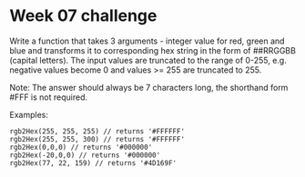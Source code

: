 # Week 07 challenge

Write a function that takes 3 arguments - integer value for red, green and blue and transforms it to corresponding hex string in the form of
##RRGGBB (capital letters). The input values are truncated to the range of 0-255, e.g. negative values become 0 and values >= 255 are truncated to 255.

Note: The answer should always be 7 characters long, the shorthand form #FFF is not required.

Examples:

```
rgb2Hex(255, 255, 255) // returns '#FFFFFF'
rgb2Hex(255, 255, 300) // returns '#FFFFFF'
rgb2Hex(0,0,0) // returns '#000000'
rgb2Hex(-20,0,0) // returns '#000000'
rgb2Hex(77, 22, 159) // returns '#4D169F'
```
